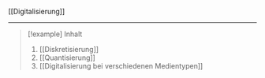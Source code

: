 [[Digitalisierung]]

---

> [!example] Inhalt
>
> 1. [[Diskretisierung]]
> 2. [[Quantisierung]]
> 3. [[Digitalisierung bei verschiedenen Medientypen]]
